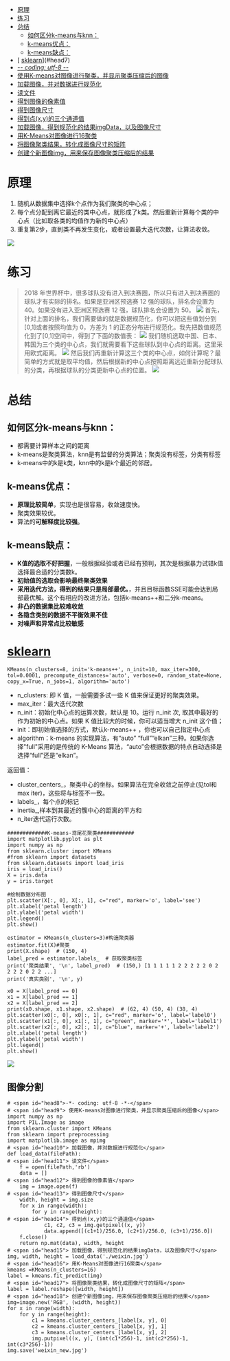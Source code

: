 - [ 原理](#head1)
- [ 练习](#head2)
- [ 总结](#head3)
	- [ 如何区分k-means与knn：](#head4)
	- [ k-means优点：](#head5)
	- [ k-means缺点：](#head6)
- [ [sklearn](https://scikit-learn.org/stable/modules/generated/sklearn.cluster.KMeans.html?highlight=kmeans#sklearn.cluster.KMeans)](#head7)
- [-*- coding: utf-8 -*-](#head8)
- [ 使用K-means对图像进行聚类，并显示聚类压缩后的图像](#head9)
- [ 加载图像，并对数据进行规范化](#head10)
- [ 读文件](#head11)
- [ 得到图像的像素值](#head12)
- [ 得到图像尺寸](#head13)
- [ 得到点(x,y)的三个通道值](#head14)
- [ 加载图像，得到规范化的结果imgData，以及图像尺寸](#head15)
- [ 用K-Means对图像进行16聚类](#head16)
- [ 将图像聚类结果，转化成图像尺寸的矩阵](#head17)
- [ 创建个新图像img，用来保存图像聚类压缩后的结果](#head18)
# <span id="head1"> 原理</span>
1. 随机从数据集中选择k个点作为我们聚类的中心点；
2. 每个点分配到离它最近的类中心点，就形成了k类。然后重新计算每个类的中心点（比如取各类的均值作为新的中心点）
3. 重复第2步，直到类不再发生变化，或者设置最大迭代次数，让算法收敛。

![](https://upload-images.jianshu.io/upload_images/18339009-b475d3e9b8fdeb16.png?imageMogr2/auto-orient/strip%7CimageView2/2/w/1240)

# <span id="head2"> 练习</span>
>2018 年世界杯中，很多球队没有进入到决赛圈，所以只有进入到决赛圈的球队才有实际的排名。如果是亚洲区预选赛 12 强的球队，排名会设置为 40。如果没有进入亚洲区预选赛 12 强，球队排名会设置为 50。
![](https://upload-images.jianshu.io/upload_images/18339009-78b68c401b775b26.png?imageMogr2/auto-orient/strip%7CimageView2/2/w/1240)
首先，针对上面的排名，我们需要做的就是数据规范化，你可以把这些值划分到[0,1]或者按照均值为 0，方差为 1 的正态分布进行规范化。我先把数值规范化到了[0,1]空间中，得到了下面的数值表：
![](https://upload-images.jianshu.io/upload_images/18339009-288461ab79e7239f.png?imageMogr2/auto-orient/strip%7CimageView2/2/w/1240)
我们随机选取中国、日本、韩国为三个类的中心点，我们就需要看下这些球队到中心点的距离。这里采用欧式距离。
![](https://upload-images.jianshu.io/upload_images/18339009-57547426cd30b15d.png?imageMogr2/auto-orient/strip%7CimageView2/2/w/1240)
然后我们再重新计算这三个类的中心点，如何计算呢？最简单的方式就是取平均值，然后根据新的中心点按照距离远近重新分配球队的分类，再根据球队的分类更新中心点的位置。
![](https://upload-images.jianshu.io/upload_images/18339009-64d508912300754a.png?imageMogr2/auto-orient/strip%7CimageView2/2/w/1240)





# <span id="head3"> 总结</span>

## <span id="head4"> 如何区分k-means与knn：</span>
- 都需要计算样本之间的距离
- k-means是聚类算法，knn是有监督的分类算法；聚类没有标签，分类有标签
- k-means中的k是k类，knn中的k是k个最近的邻居。

## <span id="head5"> k-means优点：</span>
- **原理比较简单**，实现也是很容易，收敛速度快。
- 聚类效果较优。
- 算法的**可解释度比较强**。

## <span id="head6"> k-means缺点：</span>
- **K值的选取不好把握**，一般根据经验或者已经有预判，其次是根据暴力试错k值选择最合适的分类数k。
- **初始值的选取会影响最终聚类效果**
- **采用迭代方法，得到的结果只是局部最优。**，并且目标函数SSE可能会达到局部最优解。这个有相应的改进方法，包括k-means++和二分k-means。
- **非凸的数据集比较难收敛**
- **各隐含类别的数据不平衡效果不佳**
- **对噪声和异常点比较敏感**


# <span id="head7"> [sklearn](https://scikit-learn.org/stable/modules/generated/sklearn.cluster.KMeans.html?highlight=kmeans#sklearn.cluster.KMeans)</span>

```KMeans(n_clusters=8, init='k-means++', n_init=10, max_iter=300, tol=0.0001, precompute_distances='auto', verbose=0, random_state=None, copy_x=True, n_jobs=1, algorithm='auto')```

- n_clusters: 即 K 值，一般需要多试一些 K 值来保证更好的聚类效果。
- max_iter：最大迭代次数
- n_init：初始化中心点的运算次数，默认是 10。运行 n_init 次, 取其中最好的作为初始的中心点。如果 K 值比较大的时候，你可以适当增大 n_init 这个值；
- init：即初始值选择的方式，默认k-means++ ，你也可以自己指定中心点
- algorithm：k-means 的实现算法，有“auto” “full”“elkan”三种。如果你选择"full"采用的是传统的 K-Means 算法，“auto”会根据数据的特点自动选择是选择“full”还是“elkan”。

返回值：
- cluster_centers_，聚类中心的坐标。如果算法在完全收敛之前停止(见tol和max iter)，这些将与标签不一致。
- labels_，每个点的标记
- inertia_,样本到其最近的簇中心的距离的平方和
- n_iter迭代运行次数。

```
#############K-means-鸢尾花聚类############
import matplotlib.pyplot as plt
import numpy as np
from sklearn.cluster import KMeans
#from sklearn import datasets
from sklearn.datasets import load_iris
iris = load_iris()
X = iris.data
y = iris.target

#绘制数据分布图
plt.scatter(X[:, 0], X[:, 1], c="red", marker='o', label='see')
plt.xlabel('petal length')
plt.ylabel('petal width')
plt.legend()
plt.show()
 
estimator = KMeans(n_clusters=3)#构造聚类器
estimator.fit(X)#聚类
print(X.shape)  # (150, 4)
label_pred = estimator.labels_  # 获取聚类标签
print('聚类结果', '\n', label_pred)  # (150,) [1 1 1 1 1 2 2 2 2 2 0 2 2 2 2 0 2 2 ...]
print('真实类别', '\n', y)

x0 = X[label_pred == 0]
x1 = X[label_pred == 1]
x2 = X[label_pred == 2]
print(x0.shape, x1.shape, x2.shape)  # (62, 4) (50, 4) (38, 4)
plt.scatter(x0[:, 0], x0[:, 1], c="red", marker='o', label='label0')
plt.scatter(x1[:, 0], x1[:, 1], c="green", marker='*', label='label1')
plt.scatter(x2[:, 0], x2[:, 1], c="blue", marker='+', label='label2')
plt.xlabel('petal length')
plt.ylabel('petal width')
plt.legend()
plt.show()
```

![](https://upload-images.jianshu.io/upload_images/18339009-5c8c4ea6bec6d045.png?imageMogr2/auto-orient/strip%7CimageView2/2/w/1240)


## 图像分割
```
# <span id="head8">-*- coding: utf-8 -*-</span>
# <span id="head9"> 使用K-means对图像进行聚类，并显示聚类压缩后的图像</span>
import numpy as np
import PIL.Image as image
from sklearn.cluster import KMeans
from sklearn import preprocessing
import matplotlib.image as mpimg
# <span id="head10"> 加载图像，并对数据进行规范化</span>
def load_data(filePath):
# <span id="head11"> 读文件</span>
    f = open(filePath,'rb')
    data = []
# <span id="head12"> 得到图像的像素值</span>
    img = image.open(f)
# <span id="head13"> 得到图像尺寸</span>
    width, height = img.size
    for x in range(width):
        for y in range(height):
# <span id="head14"> 得到点(x,y)的三个通道值</span>
            c1, c2, c3 = img.getpixel((x, y))
            data.append([(c1+1)/256.0, (c2+1)/256.0, (c3+1)/256.0])
    f.close()
    return np.mat(data), width, height
# <span id="head15"> 加载图像，得到规范化的结果imgData，以及图像尺寸</span>
img, width, height = load_data('./weixin.jpg')
# <span id="head16"> 用K-Means对图像进行16聚类</span>
kmeans =KMeans(n_clusters=16)
label = kmeans.fit_predict(img)
# <span id="head17"> 将图像聚类结果，转化成图像尺寸的矩阵</span>
label = label.reshape([width, height])
# <span id="head18"> 创建个新图像img，用来保存图像聚类压缩后的结果</span>
img=image.new('RGB', (width, height))
for x in range(width):
    for y in range(height):
        c1 = kmeans.cluster_centers_[label[x, y], 0]
        c2 = kmeans.cluster_centers_[label[x, y], 1]
        c3 = kmeans.cluster_centers_[label[x, y], 2]
        img.putpixel((x, y), (int(c1*256)-1, int(c2*256)-1, int(c3*256)-1))
img.save('weixin_new.jpg')
```



